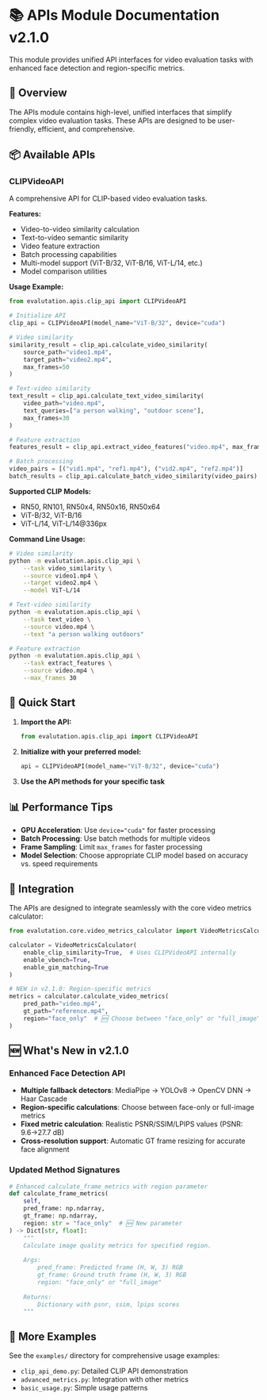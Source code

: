 # 📚 APIs Module Documentation v2.1.0

This module provides unified API interfaces for video evaluation tasks with enhanced face detection and region-specific metrics.

## 🎯 Overview

The APIs module contains high-level, unified interfaces that simplify complex video evaluation tasks. These APIs are designed to be user-friendly, efficient, and comprehensive.

## 📦 Available APIs

### CLIPVideoAPI

A comprehensive API for CLIP-based video evaluation tasks.

**Features:**
- Video-to-video similarity calculation
- Text-to-video semantic similarity
- Video feature extraction
- Batch processing capabilities
- Multi-model support (ViT-B/32, ViT-B/16, ViT-L/14, etc.)
- Model comparison utilities

**Usage Example:**

```python
from evalutation.apis.clip_api import CLIPVideoAPI

# Initialize API
clip_api = CLIPVideoAPI(model_name="ViT-B/32", device="cuda")

# Video similarity
similarity_result = clip_api.calculate_video_similarity(
    source_path="video1.mp4",
    target_path="video2.mp4",
    max_frames=50
)

# Text-video similarity
text_result = clip_api.calculate_text_video_similarity(
    video_path="video.mp4",
    text_queries=["a person walking", "outdoor scene"],
    max_frames=30
)

# Feature extraction
features_result = clip_api.extract_video_features("video.mp4", max_frames=20)

# Batch processing
video_pairs = [("vid1.mp4", "ref1.mp4"), ("vid2.mp4", "ref2.mp4")]
batch_results = clip_api.calculate_batch_video_similarity(video_pairs)
```

**Supported CLIP Models:**
- RN50, RN101, RN50x4, RN50x16, RN50x64
- ViT-B/32, ViT-B/16 
- ViT-L/14, ViT-L/14@336px

**Command Line Usage:**

```bash
# Video similarity
python -m evalutation.apis.clip_api \
    --task video_similarity \
    --source video1.mp4 \
    --target video2.mp4 \
    --model ViT-L/14

# Text-video similarity
python -m evalutation.apis.clip_api \
    --task text_video \
    --source video.mp4 \
    --text "a person walking outdoors"

# Feature extraction
python -m evalutation.apis.clip_api \
    --task extract_features \
    --source video.mp4 \
    --max_frames 30
```

## 🚀 Quick Start

1. **Import the API:**
   ```python
   from evalutation.apis.clip_api import CLIPVideoAPI
   ```

2. **Initialize with your preferred model:**
   ```python
   api = CLIPVideoAPI(model_name="ViT-B/32", device="cuda")
   ```

3. **Use the API methods for your specific task**

## 📊 Performance Tips

- **GPU Acceleration**: Use `device="cuda"` for faster processing
- **Batch Processing**: Use batch methods for multiple videos
- **Frame Sampling**: Limit `max_frames` for faster processing
- **Model Selection**: Choose appropriate CLIP model based on accuracy vs. speed requirements

## 🔧 Integration

The APIs are designed to integrate seamlessly with the core video metrics calculator:

```python
from evalutation.core.video_metrics_calculator import VideoMetricsCalculator

calculator = VideoMetricsCalculator(
    enable_clip_similarity=True,  # Uses CLIPVideoAPI internally
    enable_vbench=True,
    enable_gim_matching=True
)

# NEW in v2.1.0: Region-specific metrics
metrics = calculator.calculate_video_metrics(
    pred_path="video.mp4",
    gt_path="reference.mp4", 
    region="face_only"  # 🆕 Choose between "face_only" or "full_image"
)
```

## 🆕 What's New in v2.1.0

### Enhanced Face Detection API
- **Multiple fallback detectors**: MediaPipe → YOLOv8 → OpenCV DNN → Haar Cascade
- **Region-specific calculations**: Choose between face-only or full-image metrics
- **Fixed metric calculation**: Realistic PSNR/SSIM/LPIPS values (PSNR: 9.6→27.7 dB)
- **Cross-resolution support**: Automatic GT frame resizing for accurate face alignment

### Updated Method Signatures

```python
# Enhanced calculate_frame_metrics with region parameter
def calculate_frame_metrics(
    self, 
    pred_frame: np.ndarray, 
    gt_frame: np.ndarray,
    region: str = "face_only"  # 🆕 New parameter
) -> Dict[str, float]:
    """
    Calculate image quality metrics for specified region.
    
    Args:
        pred_frame: Predicted frame (H, W, 3) RGB
        gt_frame: Ground truth frame (H, W, 3) RGB  
        region: "face_only" or "full_image"
        
    Returns:
        Dictionary with psnr, ssim, lpips scores
    """
```

## 📖 More Examples

See the `examples/` directory for comprehensive usage examples:
- `clip_api_demo.py`: Detailed CLIP API demonstration
- `advanced_metrics.py`: Integration with other metrics
- `basic_usage.py`: Simple usage patterns